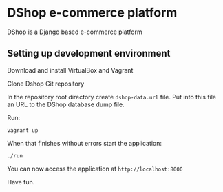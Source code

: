 # DShop e-commerce platform

DShop is a Django based e-commerce platform

## Setting up development environment

Download and install VirtualBox and Vagrant

Clone Dshop Git repository

In the repository root directory create `dshop-data.url` file. Put into this
file an URL to the DShop database dump file.

Run:

    vagrant up

When that finishes without errors start the application:

    ./run

You can now access the application at `http://localhost:8000`

Have fun.